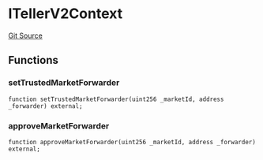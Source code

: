 # ITellerV2Context
[Git Source](https://github.com/teller-protocol/teller-protocol-v2/blob/cc7fb9358a2518de7ee33e518ebac21eac498b0d/contracts/interfaces/ITellerV2Context.sol)


## Functions
### setTrustedMarketForwarder


```solidity
function setTrustedMarketForwarder(uint256 _marketId, address _forwarder) external;
```

### approveMarketForwarder


```solidity
function approveMarketForwarder(uint256 _marketId, address _forwarder) external;
```

